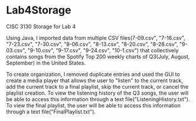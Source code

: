 # Lab4Storage
CISC 3130 Storage for Lab 4

Using Java, I imported data from multiple CSV files(7-09.csv", "7-16.csv", "7-23.csv", "7-30.csv", "8-06.csv", "8-13.csv", "8-20.csv", "8-28.csv", "9-03.csv", "9-10.csv", "9-17.csv", "9-24.csv", "10-1.csv") that collectively contains songs from the Spotify Top 200 weekly charts of Q3(July, August, September) in the United States.

To create organization, I removed duplicate entries and used the GUI to create a media player that allows the user to "listen" to the current track, add the current track to a final playlist, skip the current track, or cancel the playlist creation. To view the listening history of the Q3 songs, the user will be able to access this information through a text file("ListeningHistory.txt"). To view the final playlist, the user will be able to access this information through a text file("FinalPlaylist.txt"). 
